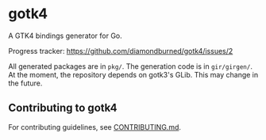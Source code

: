 # gotk4

A GTK4 bindings generator for Go.

Progress tracker: https://github.com/diamondburned/gotk4/issues/2

All generated packages are in `pkg/`. The generation code is in `gir/girgen/`.
At the moment, the repository depends on gotk3's GLib. This may change in the
future.

## Contributing to gotk4

For contributing guidelines, see [CONTRIBUTING.md](./CONTRIBUTING.md).
